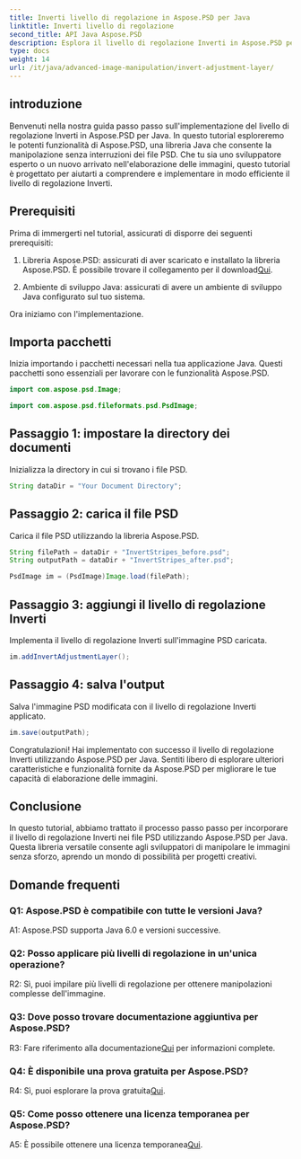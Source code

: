 ```yaml
---
title: Inverti livello di regolazione in Aspose.PSD per Java
linktitle: Inverti livello di regolazione
second_title: API Java Aspose.PSD
description: Esplora il livello di regolazione Inverti in Aspose.PSD per Java. Una potente libreria Java per la manipolazione perfetta dei file PSD.
type: docs
weight: 14
url: /it/java/advanced-image-manipulation/invert-adjustment-layer/
---
```

## introduzione

Benvenuti nella nostra guida passo passo sull'implementazione del livello di regolazione Inverti in Aspose.PSD per Java. In questo tutorial esploreremo le potenti funzionalità di Aspose.PSD, una libreria Java che consente la manipolazione senza interruzioni dei file PSD. Che tu sia uno sviluppatore esperto o un nuovo arrivato nell'elaborazione delle immagini, questo tutorial è progettato per aiutarti a comprendere e implementare in modo efficiente il livello di regolazione Inverti.

## Prerequisiti

Prima di immergerti nel tutorial, assicurati di disporre dei seguenti prerequisiti:

1. Libreria Aspose.PSD: assicurati di aver scaricato e installato la libreria Aspose.PSD. È possibile trovare il collegamento per il download[Qui](https://releases.aspose.com/psd/java/).

2. Ambiente di sviluppo Java: assicurati di avere un ambiente di sviluppo Java configurato sul tuo sistema.

Ora iniziamo con l'implementazione.

## Importa pacchetti

Inizia importando i pacchetti necessari nella tua applicazione Java. Questi pacchetti sono essenziali per lavorare con le funzionalità Aspose.PSD.

```java
import com.aspose.psd.Image;

import com.aspose.psd.fileformats.psd.PsdImage;
```

## Passaggio 1: impostare la directory dei documenti

Inizializza la directory in cui si trovano i file PSD.

```java
String dataDir = "Your Document Directory";
```

## Passaggio 2: carica il file PSD

Carica il file PSD utilizzando la libreria Aspose.PSD.

```java
String filePath = dataDir + "InvertStripes_before.psd";
String outputPath = dataDir + "InvertStripes_after.psd";

PsdImage im = (PsdImage)Image.load(filePath);
```

## Passaggio 3: aggiungi il livello di regolazione Inverti

Implementa il livello di regolazione Inverti sull'immagine PSD caricata.

```java
im.addInvertAdjustmentLayer();
```

## Passaggio 4: salva l'output

Salva l'immagine PSD modificata con il livello di regolazione Inverti applicato.

```java
im.save(outputPath);
```

Congratulazioni! Hai implementato con successo il livello di regolazione Inverti utilizzando Aspose.PSD per Java. Sentiti libero di esplorare ulteriori caratteristiche e funzionalità fornite da Aspose.PSD per migliorare le tue capacità di elaborazione delle immagini.

## Conclusione

In questo tutorial, abbiamo trattato il processo passo passo per incorporare il livello di regolazione Inverti nei file PSD utilizzando Aspose.PSD per Java. Questa libreria versatile consente agli sviluppatori di manipolare le immagini senza sforzo, aprendo un mondo di possibilità per progetti creativi.

## Domande frequenti

### Q1: Aspose.PSD è compatibile con tutte le versioni Java?

A1: Aspose.PSD supporta Java 6.0 e versioni successive.

### Q2: Posso applicare più livelli di regolazione in un'unica operazione?

R2: Sì, puoi impilare più livelli di regolazione per ottenere manipolazioni complesse dell'immagine.

### Q3: Dove posso trovare documentazione aggiuntiva per Aspose.PSD?

 R3: Fare riferimento alla documentazione[Qui](https://reference.aspose.com/psd/java/) per informazioni complete.

### Q4: È disponibile una prova gratuita per Aspose.PSD?

 R4: Sì, puoi esplorare la prova gratuita[Qui](https://releases.aspose.com/).

### Q5: Come posso ottenere una licenza temporanea per Aspose.PSD?

A5: È possibile ottenere una licenza temporanea[Qui](https://purchase.aspose.com/temporary-license/).